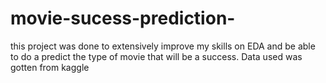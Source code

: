 # movie-sucess-prediction-
this project was done to extensively improve my skills on EDA and be able to do a predict the type of movie that will be a success. Data used was gotten from kaggle   
